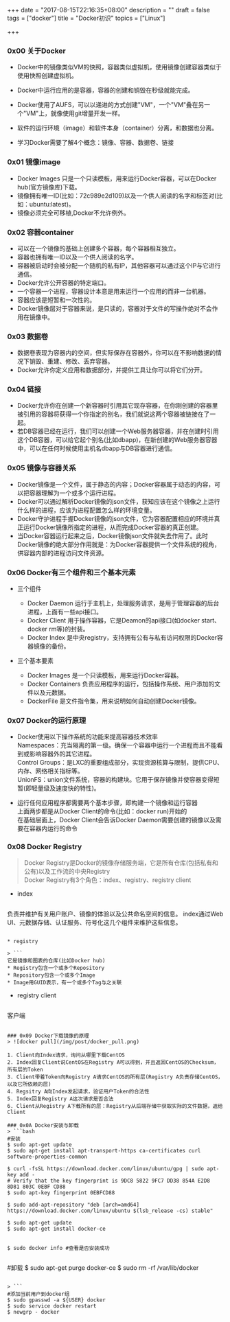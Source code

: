 +++
date = "2017-08-15T22:16:35+08:00"
description = ""
draft = false
tags = ["docker"]
title = "Docker初识"
topics = ["Linux"]

+++

### 0x00 关于Docker
* Docker中的镜像类似VM的快照，容器类似虚拟机，使用镜像创建容器类似于使用快照创建虚拟机。
* Docker中运行应用的是容器，容器的创建和销毁在秒级就能完成。
* Docker使用了AUFS，可以以递进的方式创建"VM"，一个"VM"叠在另一个"VM"上，就像使用git增量开发一样。
* 软件的运行环境（image）和软件本身（container）分离，和数据也分离。

* 学习Docker需要了解4个概念：镜像、容器、数据卷、链接

### 0x01 镜像image
* Docker Images 只是一个只读模板，用来运行Docker容器，可以在Docker hub(官方镜像库)下载。
* 镜像拥有唯一ID(比如：72c989e2d109)以及一个供人阅读的名字和标签对(比如：ubuntu:latest)。
* 镜像必须完全可移植,Docker不允许例外。

### 0x02 容器container
* 可以在一个镜像的基础上创建多个容器，每个容器相互独立。
* 容器也拥有唯一ID以及一个供人阅读的名字。
* 容器被启动时会被分配一个随机的私有IP，其他容器可以通过这个IP与它进行通信。
* Docker允许公开容器的特定端口。
* 一个容器一个进程，容器设计本意是用来运行一个应用的而非一台机器。
* 容器应该是短暂和一次性的。
* Docker镜像层对于容器来说，是只读的，容器对于文件的写操作绝对不会作用在镜像中。

### 0x03 数据卷
* 数据卷表现为容器内的空间，但实际保存在容器外，你可以在不影响数据的情况下销毁、重建、修改、丢弃容器。
* Docker允许你定义应用和数据部分，并提供工具让你可以将它们分开。

### 0x04 链接
* Docker允许你在创建一个新容器时引用其它现存容器，在你刚创建的容器里被引用的容器将获得一个你指定的别名，我们就说这两个容器被链接在了一起。
* 若DB容器已经在运行，我们可以创建一个Web服务器容器，并在创建时引用这个DB容器，可以给它起个别名(比如dbapp)，在新创建的Web服务器容器中，可以在任何时候使用主机名dbapp与DB容器进行通信。

### 0x05 镜像与容器关系
* Docker镜像是一个文件，属于静态的内容；Docker容器属于动态的内容，可以把容器理解为一个或多个运行进程。
* Docker可以通过解析Docker镜像的json文件，获知应该在这个镜像之上运行什么样的进程，应该为进程配置怎么样的环境变量。
* Docker守护进程手握Docker镜像的json文件，它为容器配置相应的环境并真正运行Docker镜像所指定的进程，从而完成Docker容器的真正创建。
* 当Docker容器运行起来之后，Docker镜像json文件就失去作用了。此时Docker镜像的绝大部分作用就是：为Docker容器提供一个文件系统的视角，供容器内部的进程访问文件资源。

### 0x06 Docker有三个组件和三个基本元素
* 三个组件
    * Docker Daemon 运行于主机上，处理服务请求，是用于管理容器的后台进程，上面有一些api接口。
    * Docker Client 用于操作容器，它是Deamon的api接口(如docker start、docker rm等)的封装。
    * Docker Index 是中央registry，支持拥有公有与私有访问权限的Docker容器镜像的备份。

* 三个基本要素
    * Docker Images 是一个只读模板，用来运行Docker容器。
    * Docker Containers 负责应用程序的运行，包括操作系统、用户添加的文件以及元数据。
    * DockerFile 是文件指令集，用来说明如何自动创建Docker镜像。

### 0x07 Docker的运行原理
* Docker使用以下操作系统的功能来提高容器技术效率  
Namespaces：充当隔离的第一级。确保一个容器中运行一个进程而且不能看到或影响容器外的其它进程。  
Control Groups：是LXC的重要组成部分，实现资源核算与限制，提供CPU、内存、网络相关指标等。  
UnionFS：union文件系统，容器的构建块。它用于保存镜像并使容器变得短暂(即轻量级及速度快的特性)。

* 运行任何应用程序都需要两个基本步骤，即构建一个镜像和运行容器  
上面两步都是从Docker Client的命令(比如：docker run)开始的  
在基础层面上，Docker Client会告诉Docker Daemon需要创建的镜像以及需要在容器内运行的命令

### 0x08 Docker Registry
> Docker Registry是Docker的镜像存储服务端，它是所有仓库(包括私有和公有)以及工作流的中央Registry  
Docker Registry有3个角色：index、registry、registry client

* index

> ```
负责并维护有关用户账户、镜像的体验以及公共命名空间的信息。
index通过Web UI、元数据存储、认证服务、符号化这几个组件来维护这些信息。
```

* registry

> ```
它是镜像和图表的仓库(比如Docker hub)
* Registry包含一个或多个Repository
* Repository包含一个或多个Image
* Image用GUID表示，有一个或多个Tag与之关联
```

* registry client

> ```
客户端
```

### 0x09 Docker下载镜像的原理
> ![docker pull](/img/post/docker_pull.png)

1. Client向Index请求，询问从哪里下载CentOS
2. Index回复Client说CentOS在Registry A可以得到，并且返回CentOS的Checksum，所有层的Token
3. Client带着Token向Registry A请求CentOS的所有层(Registry A负责存储CentOS，以及它所依赖的层)
4. Regsitry A向Index发起请求，验证用户Token的合法性
5. Index回复Registry A这次请求是否合法
6. Client从Registry A下载所有的层：Registry从后端存储中获取实际的文件数据，返给Client

### 0x0A Docker安装与卸载
> ```bash
#安装
$ sudo apt-get update
$ sudo apt-get install apt-transport-https ca-certificates curl software-properties-common

$ curl -fsSL https://download.docker.com/linux/ubuntu/gpg | sudo apt-key add -
# Verify that the key fingerprint is 9DC8 5822 9FC7 DD38 854A E2D8 8D81 803C 0EBF CD88
$ sudo apt-key fingerprint 0EBFCD88

$ sudo add-apt-repository "deb [arch=amd64] https://download.docker.com/linux/ubuntu $(lsb_release -cs) stable"

$ sudo apt-get update
$ sudo apt-get install docker-ce


$ sudo docker info #查看是否安装成功
```

> ```bash
#卸载
$ sudo apt-get purge docker-ce
$ sudo rm -rf /var/lib/docker
```

> ```
#添加当前用户到docker组
$ sudo gpasswd -a ${USER} docker
$ sudo service docker restart
$ newgrp - docker
```